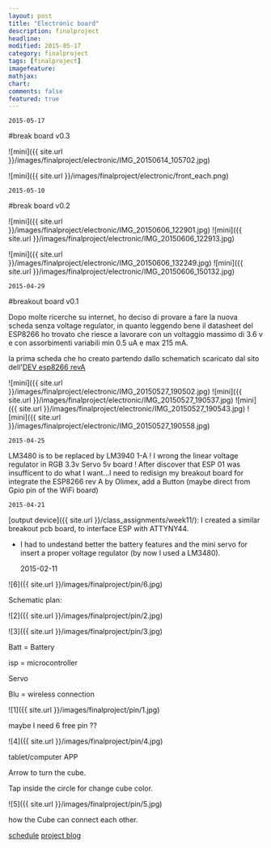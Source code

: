 ```yaml
---
layout: post
title: "Electronic board"
description: finalproject
headline: 
modified: 2015-05-17
category: finalproject
tags: [finalproject]
imagefeature:
mathjax: 
chart: 
comments: false
featured: true
---
```


	2015-05-17

#break board v0.3



![mini]({{ site.url }}/images/finalproject/electronic/IMG_20150614_105702.jpg)

![mini]({{ site.url }}/images/finalproject/electronic/front_each.png)


	2015-05-10

#break board v0.2

![mini]({{ site.url }}/images/finalproject/electronic/IMG_20150606_122901.jpg)
![mini]({{ site.url }}/images/finalproject/electronic/IMG_20150606_122913.jpg)

![mini]({{ site.url }}/images/finalproject/electronic/IMG_20150606_132249.jpg)
![mini]({{ site.url }}/images/finalproject/electronic/IMG_20150606_150132.jpg)

	2015-04-29

#breakout board v0.1

Dopo molte ricerche su internet, ho deciso di provare a fare la nuova scheda senza voltage regulator, in quanto leggendo bene il datasheet del ESP8266 ho trovato che riesce a lavorare con un voltaggio massimo di 3.6 v e con assorbimenti variabili min 0.5 uA e max 215 mA.

la prima scheda che ho creato partendo dallo schematich scaricato dal sito dell'[DEV esp8266 revA](https://www.olimex.com/Products/IoT/MOD-WIFI-ESP8266-DEV/open-source-hardware)


![mini]({{ site.url }}/images/finalproject/electronic/IMG_20150527_190502.jpg)
![mini]({{ site.url }}/images/finalproject/electronic/IMG_20150527_190537.jpg)
![mini]({{ site.url }}/images/finalproject/electronic/IMG_20150527_190543.jpg)
![mini]({{ site.url }}/images/finalproject/electronic/IMG_20150527_190558.jpg)



	2015-04-25

LM3480 is to be replaced by LM3940 1-A  ! I wrong the linear voltage regulator in RGB 3.3v Servo 5v board !
After discover that ESP 01 was insufficent to do what I want...I need to redisign my breakout board for integrate the ESP8266 rev A by Olimex, add a Button (maybe direct from Gpio pin of the WiFi board)


	2015-04-21

[output device]({{ site.url }}/class_assignments/week11/): I created a similar breakout pcb board, to interface ESP with ATTYNY44.
- I had to undestand better the battery features and the mini servo for insert a proper voltage regulator (by now I used a LM3480).


	2015-02-11


![6]({{ site.url }}/images/finalproject/pin/6.jpg)

Schematic plan:

![2]({{ site.url }}/images/finalproject/pin/2.jpg)

![3]({{ site.url }}/images/finalproject/pin/3.jpg)

Batt = Battery

isp = microcontroller

Servo

Blu = wireless connection

![1]({{ site.url }}/images/finalproject/pin/1.jpg)

 maybe I need 6 free pin ??

![4]({{ site.url }}/images/finalproject/pin/4.jpg)

tablet/computer APP

Arrow to turn the cube.

Tap inside the circle for change cube color.

![5]({{ site.url }}/images/finalproject/pin/5.jpg)

how the Cube can connect each other.




<a href="{{ site.url }}/finalproject/schedule/"><span class="tiny button success ">schedule</span></a>
<a href="{{ site.url }}/final_project/"><span class="tiny button success ">project blog</span></a>